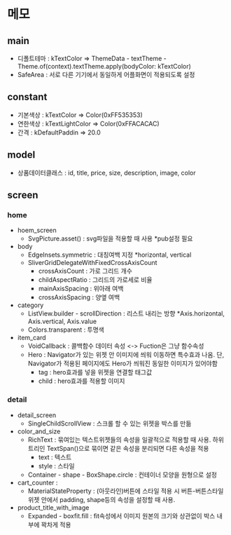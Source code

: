 # 메모

## main

- 디폴트테마 : kTextColor => ThemeData - textTheme - Theme.of(context).textTheme.apply(bodyColor: kTextColor)
- SafeArea : 서로 다른 기기에서 동일하게 어플화면이 적용되도록 설정

## constant

- 기본색상 : kTextColor => Color(0xFF535353)
- 연한색상 : kTextLightColor => Color(0xFFACACAC)
- 간격 : kDefaultPaddin => 20.0

## model

- 상품데이터클래스 : id, title, price, size, description, image, color

## screen

### home

- hoem_screen
  - SvgPicture.asset() : svg파일을 적용할 때 사용 \*pub설정 필요
- body
  - EdgeInsets.symmetric : 대칭여백 지정 \*horizontal, vertical
  - SliverGridDelegateWithFixedCrossAxisCount
    - crossAxisCount : 가로 그리드 개수
    - childAspectRatio : 그리드의 가로세로 비율
    - mainAxisSpacing : 위아래 여백
    - crossAxisSpacing : 양옆 여백
- category
  - ListView.builder - scrollDirection : 리스트 내리는 방향 \*Axis.horizontal, Axis.vertical, Axis.value
  - Colors.transparent : 투명색
- item_card
  - VoidCallback : 콜백함수 데이터 속성 <-> Fuction은 그냥 함수속성
  - Hero : Navigator가 있는 위젯 안 이미지에 씌워 이동하면 특수효과 나옴. 단, Navigator가 적용된 페이지에도 Hero가 씌워진 동일한 이미지가 있어야함
    - tag : hero효과를 넣을 위젯을 연결할 태그값
    - child : hero효과를 적용할 이미지

### detail

- detail_screen
  - SingleChildScrollView : 스크롤 할 수 있는 위젯을 박스를 만듦
- color_and_size
  - RichText : 묶여있는 텍스트위젯들의 속성을 일괄적으로 적용할 때 사용. 하위트리인 TextSpan()으로 묶이면 같은 속성을 분리되면 다른 속성을 적용
    - text : 텍스트
    - style : 스타일
  - Container - shape - BoxShape.circle : 컨테이너 모양을 원형으로 설정
- cart_counter :
  - MaterialStateProperty : (아웃라인)버튼에 스타일 적용 시 버튼-버튼스타일 위젯 안에서 padding, shape등의 속성을 설정할 때 사용.
- product_title_with_image
  - Expanded - boxfit.fill : fit속성에서 이미지 원본의 크기와 상관없이 박스 내부에 꽉차게 적용
